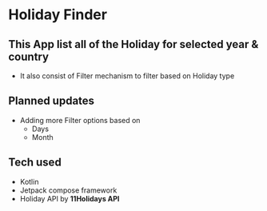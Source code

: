 # Holiday Finder

## This App list all of the Holiday for selected year & country
  - It also consist of Filter mechanism to filter based on Holiday type

## Planned updates
  - Adding more Filter options based on
    - Days
    - Month

## Tech used
  - Kotlin
  - Jetpack compose framework
  - Holiday API by **11Holidays API**
